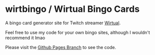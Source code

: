 # wirtbingo / Wirtual Bingo Cards
A bingo card generator site for Twitch streamer [Wirtual](http://twitch.tv/wirtual).

Feel free to use my code for your own bingo sites, although I wouldn't recommend it lmao

Please visit the [Github Pages Branch](https://github.com/GVmG/wirtbingo/tree/gh-pages) to see the code.
